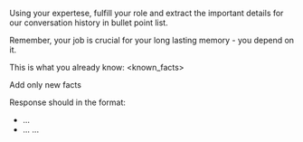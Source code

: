Using your expertese, fulfill your role and extract the important details for our conversation history in bullet point list.

Remember, your job is crucial for your long lasting memory - you depend on it.

This is what you already know:
<known_facts>

Add only new facts

Response should in the format:
- ...
- ...
...
